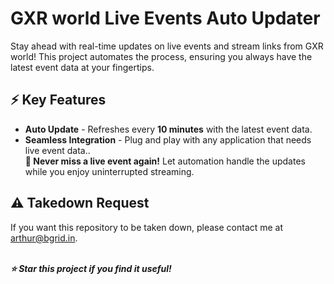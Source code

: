 # GXR world Live Events Auto Updater

Stay ahead with real-time updates on live events and stream links from GXR world! This project automates the process, ensuring you always have the latest event data at your fingertips.

## ⚡ Key Features
- **Auto Update** - Refreshes every **10 minutes** with the latest event data.
- **Seamless Integration** - Plug and play with any application that needs live event data..
<br> **📌 Never miss a live event again!** Let automation handle the updates while you enjoy uninterrupted streaming.

## ⚠️ Takedown Request
If you want this repository to be taken down, please contact me at  arthur@bgrid.in.

<br>***⭐ Star this project if you find it useful!***
